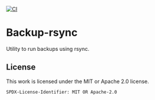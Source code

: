 [![CI](https://github.com/hannes-hochreiner/backup-rsync/actions/workflows/main.yml/badge.svg)](https://github.com/hannes-hochreiner/backup-rsync/actions/workflows/main.yml)
# Backup-rsync

Utility to run backups using rsync.

## License

This work is licensed under the MIT or Apache 2.0 license.

`SPDX-License-Identifier: MIT OR Apache-2.0`